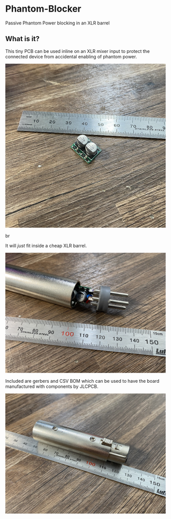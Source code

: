 # Phantom-Blocker
Passive Phantom Power blocking in an XLR barrel

## What is it?


This tiny PCB can be used inline on an XLR mixer input to protect the connected device from accidental enabling of phantom power.

![](https://github.com/dwmclean1/Phantom-Blocker/blob/main/images/IMG_0009.jpg)

br



It will _just_ fit inside a cheap XLR barrel.

![](https://github.com/dwmclean1/Phantom-Blocker/blob/main/images/IMG_0010.jpg)



Included are gerbers and CSV BOM which can be used to have the board manufactured with components by JLCPCB.

![](https://github.com/dwmclean1/Phantom-Blocker/blob/main/images/IMG_0011.jpg)
